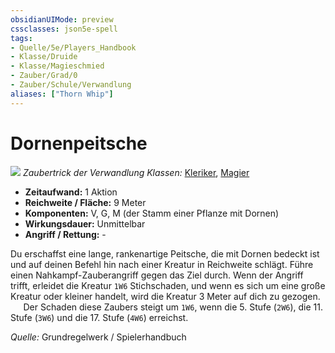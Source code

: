 ```yaml
---
obsidianUIMode: preview
cssclasses: json5e-spell
tags:
- Quelle/5e/Players_Handbook
- Klasse/Druide
- Klasse/Magieschmied
- Zauber/Grad/0
- Zauber/Schule/Verwandlung
aliases: ["Thorn Whip"]
---
```

# Dornenpeitsche
![](../../../99%20-%20Setup/Files/Bildersammlung/Symbolik/Verwandlungszauber.webp#token)
*Zaubertrick der Verwandlung*
*Klassen:* [Kleriker](../Charakteroptionen/Klassen/Kleriker.md), [Magier](../Charakteroptionen/Klassen/Magier.md)

- **Zeitaufwand:** 1 Aktion
- **Reichweite / Fläche:** 9 Meter
- **Komponenten:** V, G, M (der Stamm einer Pflanze mit Dornen)
- **Wirkungsdauer:** Unmittelbar
- **Angriff / Rettung:** -

Du erschaffst eine lange, rankenartige Peitsche, die mit Dornen bedeckt ist und auf deinen Befehl hin nach einer Kreatur in Reichweite schlägt. Führe einen Nahkampf-Zauberangriff gegen das Ziel durch. Wenn der Angriff trifft, erleidet die Kreatur `1W6` Stichschaden, und wenn es sich um eine große Kreatur oder kleiner handelt, wird die Kreatur 3 Meter auf dich zu gezogen.  
$\quad$ Der Schaden diese Zaubers steigt um `1W6`, wenn die 5. Stufe (`2W6`), die 11. Stufe (`3W6`) und die 17. Stufe (`4W6`) erreichst.

*Quelle:* Grundregelwerk / Spielerhandbuch